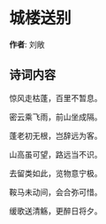 # 城楼送别

**作者**: 刘敞

## 诗词内容

惊风走枯蓬，百里不暂息。

密云乘飞雨，前山坐成隔。

蓬老初无根，岂辞远为客。

山高虽可望，路远当不识。

去留类如此，览物意宁极。

鞍马未动间，会合弥可惜。

缓歌送清觞，更醉日将夕。

